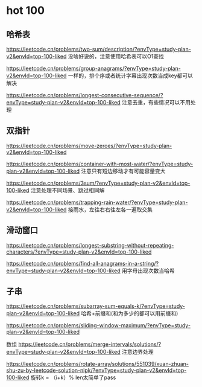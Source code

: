 # hot 100

## 哈希表

https://leetcode.cn/problems/two-sum/description/?envType=study-plan-v2&envId=top-100-liked 没啥好说的，注意使用哈希表可以O1查找

https://leetcode.cn/problems/group-anagrams/?envType=study-plan-v2&envId=top-100-liked 一样的，排个序或者统计字幕出现次数当成key都可以解决

https://leetcode.cn/problems/longest-consecutive-sequence/?envType=study-plan-v2&envId=top-100-liked 注意去重，有些情况可以不用处理

## 双指针

https://leetcode.cn/problems/move-zeroes/?envType=study-plan-v2&envId=top-100-liked

https://leetcode.cn/problems/container-with-most-water/?envType=study-plan-v2&envId=top-100-liked  注意只有短边移动才有可能容量变大

https://leetcode.cn/problems/3sum/?envType=study-plan-v2&envId=top-100-liked 注意处理不同场景、跳过相同解

https://leetcode.cn/problems/trapping-rain-water/?envType=study-plan-v2&envId=top-100-liked 接雨水，左往右右往左各一遍取交集

## 滑动窗口

https://leetcode.cn/problems/longest-substring-without-repeating-characters/?envType=study-plan-v2&envId=top-100-liked 

https://leetcode.cn/problems/find-all-anagrams-in-a-string/?envType=study-plan-v2&envId=top-100-liked 用字母出现次数当哈希

## 子串

https://leetcode.cn/problems/subarray-sum-equals-k/?envType=study-plan-v2&envId=top-100-liked 哈希+前缀和(和为多少的都可以用前缀和)

https://leetcode.cn/problems/sliding-window-maximum/?envType=study-plan-v2&envId=top-100-liked

数组
https://leetcode.cn/problems/merge-intervals/solutions/?envType=study-plan-v2&envId=top-100-liked  注意边界处理

https://leetcode.cn/problems/rotate-array/solutions/551039/xuan-zhuan-shu-zu-by-leetcode-solution-nipk/?envType=study-plan-v2&envId=top-100-liked 旋转k = （i+k）% len太简单了pass
